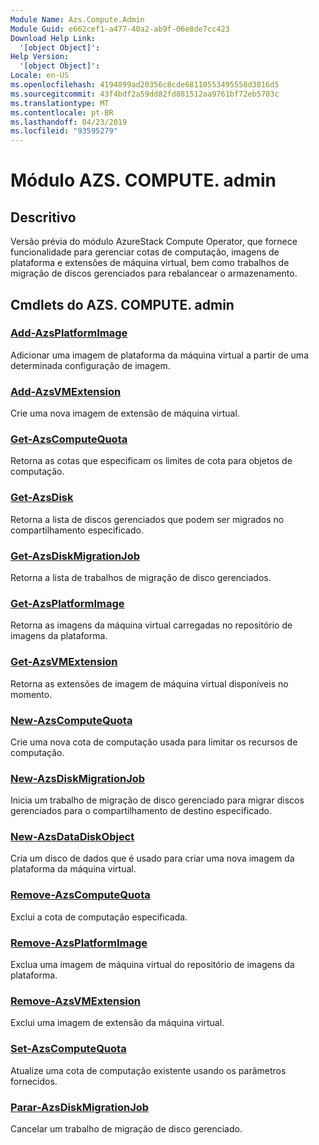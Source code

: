 ```yaml
---
Module Name: Azs.Compute.Admin
Module Guid: e662cef1-a477-40a2-ab9f-06e8de7cc423
Download Help Link:
  '[object Object]': 
Help Version:
  '[object Object]': 
Locale: en-US
ms.openlocfilehash: 4194899ad20356c8cde68110553495558d3816d5
ms.sourcegitcommit: 43f4bdf2a59dd82fd881512aa9761bf72eb5703c
ms.translationtype: MT
ms.contentlocale: pt-BR
ms.lasthandoff: 04/23/2019
ms.locfileid: "93595279"
---
```

# Módulo AZS. COMPUTE. admin
## Descritivo
Versão prévia do módulo AzureStack Compute Operator, que fornece funcionalidade para gerenciar cotas de computação, imagens de plataforma e extensões de máquina virtual, bem como trabalhos de migração de discos gerenciados para rebalancear o armazenamento.

## Cmdlets do AZS. COMPUTE. admin
### [Add-AzsPlatformImage](Add-AzsPlatformImage.md)
Adicionar uma imagem de plataforma da máquina virtual a partir de uma determinada configuração de imagem.

### [Add-AzsVMExtension](Add-AzsVMExtension.md)
Crie uma nova imagem de extensão de máquina virtual.

### [Get-AzsComputeQuota](Get-AzsComputeQuota.md)
Retorna as cotas que especificam os limites de cota para objetos de computação.

### [Get-AzsDisk](Get-AzsDisk.md)
Retorna a lista de discos gerenciados que podem ser migrados no compartilhamento especificado.

### [Get-AzsDiskMigrationJob](Get-AzsDiskMigrationJob.md)
Retorna a lista de trabalhos de migração de disco gerenciados.

### [Get-AzsPlatformImage](Get-AzsPlatformImage.md)
Retorna as imagens da máquina virtual carregadas no repositório de imagens da plataforma.

### [Get-AzsVMExtension](Get-AzsVMExtension.md)
Retorna as extensões de imagem de máquina virtual disponíveis no momento.

### [New-AzsComputeQuota](New-AzsComputeQuota.md)
Crie uma nova cota de computação usada para limitar os recursos de computação.

### [New-AzsDiskMigrationJob](New-AzsDiskMigrationJob.md)
Inicia um trabalho de migração de disco gerenciado para migrar discos gerenciados para o compartilhamento de destino especificado.

### [New-AzsDataDiskObject](New-AzsDataDiskObject.md)
Cria um disco de dados que é usado para criar uma nova imagem da plataforma da máquina virtual.

### [Remove-AzsComputeQuota](Remove-AzsComputeQuota.md)
Exclui a cota de computação especificada.

### [Remove-AzsPlatformImage](Remove-AzsPlatformImage.md)
Exclua uma imagem de máquina virtual do repositório de imagens da plataforma.

### [Remove-AzsVMExtension](Remove-AzsVMExtension.md)
Exclui uma imagem de extensão da máquina virtual.

### [Set-AzsComputeQuota](Set-AzsComputeQuota.md)
Atualize uma cota de computação existente usando os parâmetros fornecidos.

### [Parar-AzsDiskMigrationJob](Stop-AzsDiskMigrationJob.md)
Cancelar um trabalho de migração de disco gerenciado.

